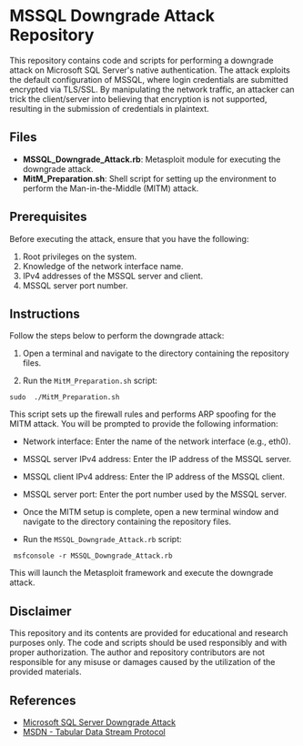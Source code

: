 # MSSQL Downgrade Attack Repository

This repository contains code and scripts for performing a downgrade attack on Microsoft SQL Server's native authentication. The attack exploits the default configuration of MSSQL, where login credentials are submitted encrypted via TLS/SSL. By manipulating the network traffic, an attacker can trick the client/server into believing that encryption is not supported, resulting in the submission of credentials in plaintext.

## Files

- **MSSQL_Downgrade_Attack.rb**: Metasploit module for executing the downgrade attack.
- **MitM_Preparation.sh**: Shell script for setting up the environment to perform the Man-in-the-Middle (MITM) attack.

## Prerequisites

Before executing the attack, ensure that you have the following:

1. Root privileges on the system.
2. Knowledge of the network interface name.
3. IPv4 addresses of the MSSQL server and client.
4. MSSQL server port number.

## Instructions

Follow the steps below to perform the downgrade attack:

1. Open a terminal and navigate to the directory containing the repository files.
    
2. Run the `MitM_Preparation.sh` script:
```shell
sudo  ./MitM_Preparation.sh
```

This script sets up the firewall rules and performs ARP spoofing for the MITM attack. You will be prompted to provide the following information:

- Network interface: Enter the name of the network interface (e.g., eth0).
- MSSQL server IPv4 address: Enter the IP address of the MSSQL server.
- MSSQL client IPv4 address: Enter the IP address of the MSSQL client.
- MSSQL server port: Enter the port number used by the MSSQL server.
- Once the MITM setup is complete, open a new terminal window and navigate to the directory containing the repository files.
    
- Run the `MSSQL_Downgrade_Attack.rb` script:
```shell
 msfconsole -r MSSQL_Downgrade_Attack.rb
```    

 This will launch the Metasploit framework and execute the downgrade attack.   
 


## Disclaimer

This repository and its contents are provided for educational and research purposes only. The code and scripts should be used responsibly and with proper authorization. The author and repository contributors are not responsible for any misuse or damages caused by the utilization of the provided materials.

## References

- [Microsoft SQL Server Downgrade Attack](http://f0rki.at/microsoft-sql-server-downgrade-attack.html)
- [MSDN - Tabular Data Stream Protocol](http://msdn.microsoft.com/en-us/library/dd304523%28v=PROT.13%29.aspx)
